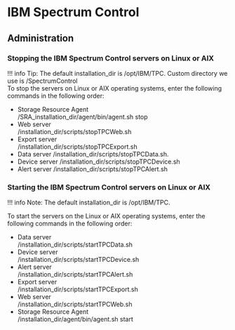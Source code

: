 # IBM Spectrum Control
## Administration
### Stopping the IBM Spectrum Control servers on Linux or AIX
!!! info
    Tip: The default installation_dir is /opt/IBM/TPC.  Custom directory we use is /SpectrumControl  
To stop the servers on Linux or AIX operating systems, enter the following commands in the following order:  
- Storage Resource Agent  
    /SRA_installation_dir/agent/bin/agent.sh stop  
- Web server  
    /installation_dir/scripts/stopTPCWeb.sh
- Export server  
    /installation_dir/scripts/stopTPCExport.sh
- Data server
    /installation_dir/scripts/stopTPCData.sh.
- Device server
    /installation_dir/scripts/stopTPCDevice.sh
- Alert server
    /installation_dir/scripts/stopTPCAlert.sh



### Starting the IBM Spectrum Control servers on Linux or AIX  
!!! info
    Note: The default installation_dir is /opt/IBM/TPC.  

To start the servers on the Linux or AIX operating systems, enter the following commands in the following order:  
- Data server  
    /installation_dir/scripts/startTPCData.sh  
- Device server  
    /installation_dir/scripts/startTPCDevice.sh  
- Alert server   
    /installation_dir/scripts/startTPCAlert.sh  
- Export server  
    /installation_dir/scripts/startTPCExport.sh  
- Web server  
    /installation_dir/scripts/startTPCWeb.sh  
- Storage Resource Agent  
    /installation_dir/agent/bin/agent.sh start  